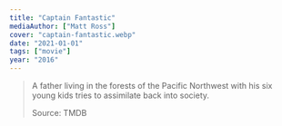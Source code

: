 ```yaml
---
title: "Captain Fantastic"
mediaAuthor: ["Matt Ross"]
cover: "captain-fantastic.webp"
date: "2021-01-01"
tags: ["movie"]
year: "2016"
---
```


> A father living in the forests of the Pacific Northwest with his six young kids tries to assimilate back into society.
>
> Source: TMDB
